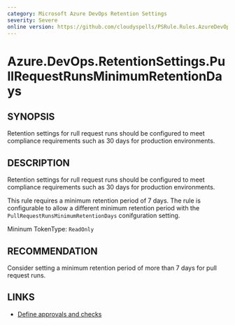 ```yaml
---
category: Microsoft Azure DevOps Retention Settings
severity: Severe
online version: https://github.com/cloudyspells/PSRule.Rules.AzureDevOps/blob/main/src/PSRule.Rules.AzureDevOps/en/Azure.DevOps.RetentionSettings.PullRequestRunsMinimumRetentionDays.md
---
```


# Azure.DevOps.RetentionSettings.PullRequestRunsMinimumRetentionDays

## SYNOPSIS

Retention settings for rull request runs should be configured to meet compliance
requirements such as 30 days for production environments.

## DESCRIPTION

Retention settings for rull request runs should be configured to meet compliance
requirements such as 30 days for production environments. 

This rule requires a minimum retention period of 7 days. The rule is configurable
to allow a different minimum retention period with the 
`PullRequestRunsMinimumRetentionDays` conifguration setting.

Mininum TokenType: `ReadOnly`

## RECOMMENDATION

Consider setting a minimum retention period of more than 7 days for pull request runs.

## LINKS

- [Define approvals and checks](https://learn.microsoft.com/en-us/azure/devops/pipelines/process/approvals?view=azure-devops&tabs=check-pass)

